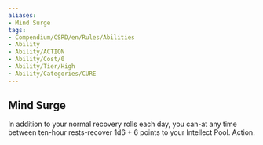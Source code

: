 ```yaml
---
aliases:
- Mind Surge
tags:
- Compendium/CSRD/en/Rules/Abilities
- Ability
- Ability/ACTION
- Ability/Cost/0
- Ability/Tier/High
- Ability/Categories/CURE
---
```


  
## Mind Surge  
In addition to your normal recovery rolls each day, you can-at any time between ten-hour rests-recover 1d6 + 6 points to your Intellect Pool. Action. 